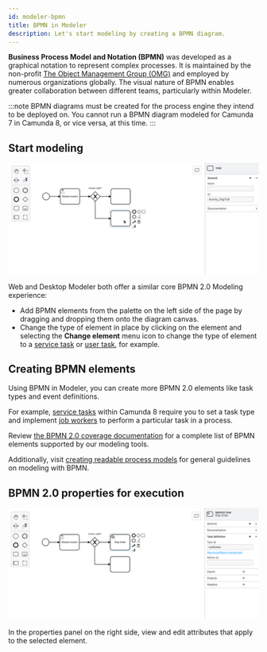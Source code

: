 ```yaml
---
id: modeler-bpmn
title: BPMN in Modeler
description: Let's start modeling by creating a BPMN diagram.
---
```


**Business Process Model and Notation (BPMN)** was developed as a graphical notation to represent complex processes. It is maintained by the non-profit [The Object Management Group (OMG)](https://www.omg.org/spec/BPMN/) and employed by numerous organizations globally. The visual nature of BPMN enables greater collaboration between different teams, particularly within Modeler.

:::note
BPMN diagrams must be created for the process engine they intend to be deployed on. You cannot run a BPMN diagram modeled for Camunda 7 in Camunda 8, or vice versa, at this time.
:::

## Start modeling

![Start Modeling](./assets/quickstart-2.png)

Web and Desktop Modeler both offer a similar core BPMN 2.0 Modeling experience:

- Add BPMN elements from the palette on the left side of the page by dragging and dropping them onto the diagram canvas.
- Change the type of element in place by clicking on the element and selecting the **Change element** menu icon to change the type of element to a [service task](./service-tasks/service-tasks.md) or [user task](./user-tasks/user-tasks.md), for example.

## Creating BPMN elements

Using BPMN in Modeler, you can create more BPMN 2.0 elements like task types and event definitions.

For example, [service tasks](/components/modeler/bpmn/service-tasks/service-tasks.md) within Camunda 8 require you to set a task type and implement [job workers](/components/concepts/job-workers.md) to perform a particular task in a process.

Review [the BPMN 2.0 coverage documentation](/components/modeler/bpmn/bpmn-coverage.md) for a complete list of BPMN elements supported by our modeling tools.

Additionally, visit [creating readable process models](/components/best-practices/modeling/creating-readable-process-models.md) for general guidelines on modeling with BPMN.

## BPMN 2.0 properties for execution

![Save BPMN Diagram](./assets/quickstart-3.png)

In the properties panel on the right side, view and edit attributes that apply to the selected element.
